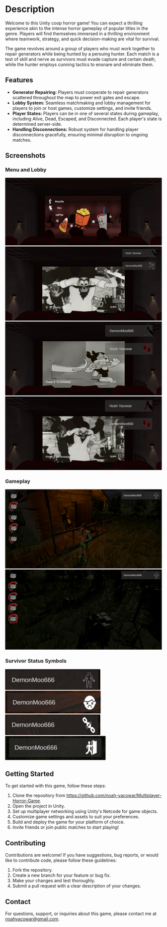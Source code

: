 # Description

Welcome to this Unity coop horror game! You can expect a thrilling experience akin to the intense horror gameplay of popular titles in the genre. Players will find themselves immersed in a thrilling environment where teamwork, strategy, and quick decision-making are vital for survival.

The game revolves around a group of players who must work together to repair generators while being hunted by a persuing hunter. Each match is a test of skill and nerve as survivors must evade capture and certain death, while the hunter employs cunning tactics to ensnare and eliminate them.

## Features

- **Generator Repairing:** Players must cooperate to repair generators scattered throughout the map to power exit gates and escape.
- **Lobby System:** Seamless matchmaking and lobby management for players to join or host games, customize settings, and invite friends.
- **Player States:** Players can be in one of several states during gameplay, including Alive, Dead, Escaped, and Disconnected. Each player's state is determined server-side.
- **Handling Disconnections:** Robust system for handling player disconnections gracefully, ensuring minimal disruption to ongoing matches.

## Screenshots

### Menu and Lobby 
![Main Menu](Screenshots/main_menu.png)
![Killer Lobby](Screenshots/killer_lobby.png)
![Survivor Lobby](Screenshots/survivor_lobby_ready.png)
![All Players Ready Lobby](Screenshots/lobby_all_players_ready.png)

### Gameplay
![Survivor View](Screenshots/survivor_game.png)
![Survivor Repairing Generator](Screenshots/survivor_repairing_generator.png)

### Survivor Status Symbols
![Alive Status](Screenshots/player_alive.png)
![Dead Status](Screenshots/player_dead.png)
![Disconnected Status](Screenshots/survivor_disconnected.png)
![Escaped Status](Screenshots/survivor_escaped.png)

## Getting Started

To get started with this game, follow these steps:

1. Clone the repository from https://github.com/noah-yacowar/Multiplayer-Horror-Game.
2. Open the project in Unity.
3. Set up multiplayer networking using Unity's Netcode for game objects.
4. Customize game settings and assets to suit your preferences.
5. Build and deploy the game for your platform of choice.
6. Invite friends or join public matches to start playing!

## Contributing

Contributions are welcome! If you have suggestions, bug reports, or would like to contribute code, please follow these guidelines:

1. Fork the repository.
2. Create a new branch for your feature or bug fix.
3. Make your changes and test thoroughly.
4. Submit a pull request with a clear description of your changes.

## Contact

For questions, support, or inquiries about this game, please contact me at noahyacowar@gmail.com.
